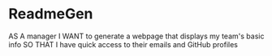 # ReadmeGen
AS A manager I WANT to generate a webpage that displays my team's basic info SO THAT I have quick access to their emails and GitHub profiles
